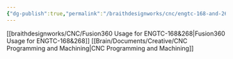 ```yaml
---
{"dg-publish":true,"permalink":"/braithdesignworks/cnc/engtc-168-and-268-computer-numerical-control/"}
---
```


[[braithdesignworks/CNC/Fusion360 Usage for ENGTC-168&268\|Fusion360 Usage for ENGTC-168&268]]
[[Brain/Documents/Creative/CNC Programming and Machining\|CNC Programming and Machining]]
